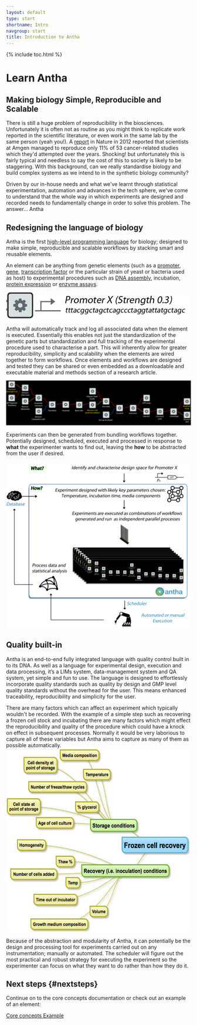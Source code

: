 ```yaml
---
layout: default
type: start
shortname: Intro
navgroup: start
title: Introduction to Antha
---
```


<style>
#download-button {
  background: #4285f4;
  color: #fff;
  font-size: 18px;
  fill: #fff;
}
#download-button:hover {
  background: #2a56c6;
}
#download-button::shadow paper-ripple {
  color: #fff;
}
</style>


{% include toc.html %}

# Learn Antha #

## Making biology Simple, Reproducible and Scalable ##


There is still a huge problem of reproducibility in the biosciences. Unfortunately it is often not as routine as you might think to replicate work reported in the scientific literature, or even work in the same lab by the same person (yeah you!). 
A [report](http://www.nature.com/nbt/journal/v27/n1/full/nbt0109-26.html) in Nature in 2012 reported that scientists at Amgen managed to reproduce only 11% of 53 cancer-related studies which they'd attempted over the years. Shocking! but unfortunately this is fairly typical and needless to say the cost of this to society is likely to be staggering. With this background, can we really standardise biology and build complex systems as we intend to in the synthetic biology community?

Driven by our in-house needs and what we've learnt through statistical experimentation, automation and advances in the tech sphere, we've come to understand that the whole way in which experiments are designed and recorded needs to fundamentally change in order to solve this problem. The answer... Antha

## Redesigning the language of biology ##

Antha is the first [high-level programming language](https://en.wikipedia.org/wiki/High-level_programming_language) for biology; designed to make simple, reproducible and scalable workflows by stacking smart and reusable elements.

An element can be anything from genetic elements (such as a [promoter](https://en.wikipedia.org/wiki/Promoter_%28genetics%29), [gene](https://en.wikipedia.org/wiki/Gene), [transcription factor](https://en.wikipedia.org/wiki/Transcription_factor) or the particular strain of yeast or bacteria used as host) to experimental procedures such as [DNA assembly](http://parts.igem.org/About_Assembly), incubation, [protein expression](https://en.wikipedia.org/wiki/Protein_expression_%28biotechnology%29) or [enzyme assays](https://en.wikipedia.org/wiki/Enzyme_assay). 

<img src="/images/Individualelement.png" alt="An individual element" title="An individual element">

Antha will automatically track and log all associated data when the element is executed. Essentially this enables not just the standardization of the genetic parts but standardization and full tracking of the experimental procedure used to characterise a part. This will inherently allow for greater reproducibility, simplicity and scalability when the elements are wired together to form workflows. Once elements and workflows are designed and tested they can be shared or even embedded as a downloadable and executable material and methods section of a research article.

<img src="/images/antha-workflowfull.png" alt="An Antha workflow" title="An Antha workflow">

Experiments can then be generated from bundling workflows together. Potentially designed, scheduled, executed and processed in response to **what** the experimenter wants to find out, leaving the **how** to be abstracted from the user if desired.

<img src="/images/antha-workflowstack_small.png" alt="An Antha experiment" title="An Antha experiment">

## Quality built-in ##

Antha is an end-to-end fully integrated language with quality control built in to its DNA. As well as a language for experimental design, execution and data processing, it’s a LIMs system, data-management system and QA system, yet simple and fun to use. The language is designed to effortlessly incorporate quality standards such as quality by design and GMP level quality standards without the overhead for the user. This means enhanced traceability, reproducibility and simplicity for the user.

There are many factors which can affect an experiment which typically wouldn't be recorded. With the example of a simple step such as recovering a frozen cell stock and incubating there are many factors which might effect the reproducibility and quality of the procedure which could have a knock on effect in subsequent processes. Normally it would be very laborious to capture all of these variables but Antha aims to capture as many of them as possible automatically. 
<img src="/images/Antha_seedelement_sourcesofvariability.png" alt="sources of variability" width="500" height="500">

Because of the abstraction and modularity of Antha, it can potentially be the design and processing tool for experiments carried out on any instrumentation; manually or automated. 
The scheduler will figure out the most practical and robust strategy for executing the experiment so the experimenter can focus on what they want to do rather than how they do it. 

## Next steps {#nextsteps}

Continue on to the core concepts documentation or check out an example of an element: 

<a href="/docs/index.html">
  <paper-button raised><core-icon icon="arrow-forward" ></core-icon>Core concepts</paper-button>
</a>

<a href="/docs/examples/promoter.html">
  <paper-button raised><core-icon icon="arrow-forward" ></core-icon>Example</paper-button>
</a>
